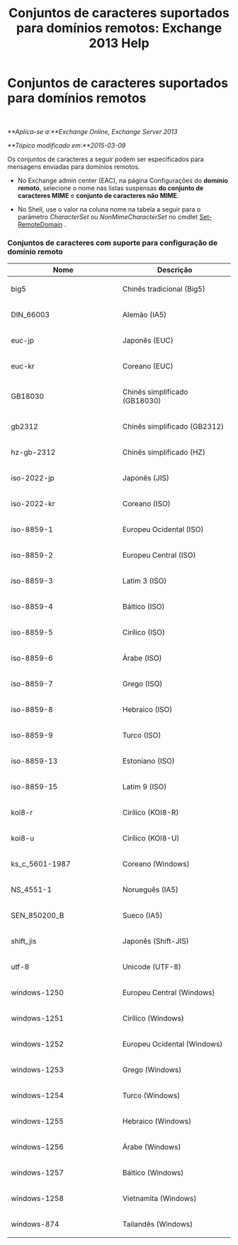 ﻿---
title: 'Conjuntos de caracteres suportados para domínios remotos: Exchange 2013 Help'
TOCTitle: Conjuntos de caracteres suportados para domínios remotos
ms:assetid: 66023a62-1fd3-4019-be2b-4e7147db148a
ms:mtpsurl: https://technet.microsoft.com/pt-br/library/Aa998600(v=EXCHG.150)
ms:contentKeyID: 52058427
ms.date: 05/22/2018
mtps_version: v=EXCHG.150
ms.translationtype: MT
---

# Conjuntos de caracteres suportados para domínios remotos

 

_**Aplica-se a:**Exchange Online, Exchange Server 2013_

_**Tópico modificado em:**2015-03-09_

Os conjuntos de caracteres a seguir podem ser especificados para mensagens enviadas para domínios remotos.

  - No Exchange admin center (EAC), na página Configurações do **domínio remoto**, selecione o nome nas listas suspensas **do conjunto de caracteres MIME** e **conjunto de caracteres não MIME**.

  - No Shell, use o valor na coluna nome na tabela a seguir para o parâmetro *CharacterSet* ou *NonMimeCharacterSet* no cmdlet [Set-RemoteDomain](https://technet.microsoft.com/pt-br/library/aa997857\(v=exchg.150\)) .

### Conjuntos de caracteres com suporte para configuração de domínio remoto

<table>
<colgroup>
<col style="width: 50%" />
<col style="width: 50%" />
</colgroup>
<thead>
<tr class="header">
<th>Nome</th>
<th>Descrição</th>
</tr>
</thead>
<tbody>
<tr class="odd">
<td><p>big5</p></td>
<td><p>Chinês tradicional (Big5)</p></td>
</tr>
<tr class="even">
<td><p>DIN_66003</p></td>
<td><p>Alemão (IA5)</p></td>
</tr>
<tr class="odd">
<td><p>euc-jp</p></td>
<td><p>Japonês (EUC)</p></td>
</tr>
<tr class="even">
<td><p>euc-kr</p></td>
<td><p>Coreano (EUC)</p></td>
</tr>
<tr class="odd">
<td><p>GB18030</p></td>
<td><p>Chinês simplificado (GB18030)</p></td>
</tr>
<tr class="even">
<td><p>gb2312</p></td>
<td><p>Chinês simplificado (GB2312)</p></td>
</tr>
<tr class="odd">
<td><p>hz-gb-2312</p></td>
<td><p>Chinês simplificado (HZ)</p></td>
</tr>
<tr class="even">
<td><p>iso-2022-jp</p></td>
<td><p>Japonês (JIS)</p></td>
</tr>
<tr class="odd">
<td><p>iso-2022-kr</p></td>
<td><p>Coreano (ISO)</p></td>
</tr>
<tr class="even">
<td><p>iso-8859-1</p></td>
<td><p>Europeu Ocidental (ISO)</p></td>
</tr>
<tr class="odd">
<td><p>iso-8859-2</p></td>
<td><p>Europeu Central (ISO)</p></td>
</tr>
<tr class="even">
<td><p>iso-8859-3</p></td>
<td><p>Latim 3 (ISO)</p></td>
</tr>
<tr class="odd">
<td><p>iso-8859-4</p></td>
<td><p>Báltico (ISO)</p></td>
</tr>
<tr class="even">
<td><p>iso-8859-5</p></td>
<td><p>Cirílico (ISO)</p></td>
</tr>
<tr class="odd">
<td><p>iso-8859-6</p></td>
<td><p>Árabe (ISO)</p></td>
</tr>
<tr class="even">
<td><p>iso-8859-7</p></td>
<td><p>Grego (ISO)</p></td>
</tr>
<tr class="odd">
<td><p>iso-8859-8</p></td>
<td><p>Hebraico (ISO)</p></td>
</tr>
<tr class="even">
<td><p>iso-8859-9</p></td>
<td><p>Turco (ISO)</p></td>
</tr>
<tr class="odd">
<td><p>iso-8859-13</p></td>
<td><p>Estoniano (ISO)</p></td>
</tr>
<tr class="even">
<td><p>iso-8859-15</p></td>
<td><p>Latim 9 (ISO)</p></td>
</tr>
<tr class="odd">
<td><p>koi8-r</p></td>
<td><p>Cirílico (KOI8-R)</p></td>
</tr>
<tr class="even">
<td><p>koi8-u</p></td>
<td><p>Cirílico (KOI8-U)</p></td>
</tr>
<tr class="odd">
<td><p>ks_c_5601-1987</p></td>
<td><p>Coreano (Windows)</p></td>
</tr>
<tr class="even">
<td><p>NS_4551-1</p></td>
<td><p>Norueguês (IA5)</p></td>
</tr>
<tr class="odd">
<td><p>SEN_850200_B</p></td>
<td><p>Sueco (IA5)</p></td>
</tr>
<tr class="even">
<td><p>shift_jis</p></td>
<td><p>Japonês (Shift-JIS)</p></td>
</tr>
<tr class="odd">
<td><p>utf-8</p></td>
<td><p>Unicode (UTF-8)</p></td>
</tr>
<tr class="even">
<td><p>windows-1250</p></td>
<td><p>Europeu Central (Windows)</p></td>
</tr>
<tr class="odd">
<td><p>windows-1251</p></td>
<td><p>Cirílico (Windows)</p></td>
</tr>
<tr class="even">
<td><p>windows-1252</p></td>
<td><p>Europeu Ocidental (Windows)</p></td>
</tr>
<tr class="odd">
<td><p>windows-1253</p></td>
<td><p>Grego (Windows)</p></td>
</tr>
<tr class="even">
<td><p>windows-1254</p></td>
<td><p>Turco (Windows)</p></td>
</tr>
<tr class="odd">
<td><p>windows-1255</p></td>
<td><p>Hebraico (Windows)</p></td>
</tr>
<tr class="even">
<td><p>windows-1256</p></td>
<td><p>Árabe (Windows)</p></td>
</tr>
<tr class="odd">
<td><p>windows-1257</p></td>
<td><p>Báltico (Windows)</p></td>
</tr>
<tr class="even">
<td><p>windows-1258</p></td>
<td><p>Vietnamita (Windows)</p></td>
</tr>
<tr class="odd">
<td><p>windows-874</p></td>
<td><p>Tailandês (Windows)</p></td>
</tr>
</tbody>
</table>

